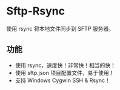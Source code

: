 # Sftp-Rsync

使用 rsync 将本地文件同步到 SFTP 服务器。

## 功能

* 使用 rsync，速度快！非常快！相当的快！
* 使用 sftp.json 项目配置文件，易于使用！
* 支持 Windows Cygwin SSH & Rsync！